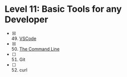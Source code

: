 # Level 11: Basic Tools for any Developer

- [x] 49. [VSCode](./49-vscode.md)
- [x] 50. [The Command Line](./50-cli.md)
- [ ] 51. Git
- [ ] 52. curl
